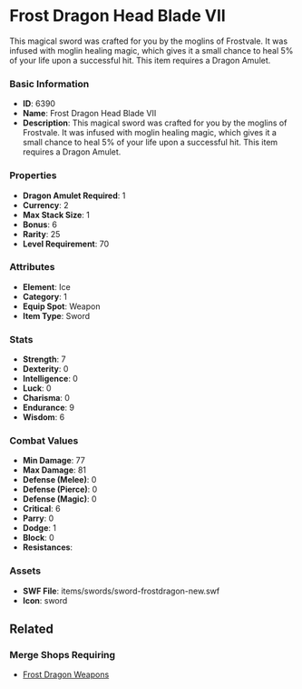 # Frost Dragon Head Blade VII

This magical sword was crafted for you by the moglins of Frostvale. It was infused with moglin healing magic, which gives it a small chance to heal 5% of your life upon a successful hit. This item requires a Dragon Amulet.

### Basic Information

- **ID**: 6390
- **Name**: Frost Dragon Head Blade VII
- **Description**: This magical sword was crafted for you by the moglins of Frostvale. It was infused with moglin healing magic, which gives it a small chance to heal 5% of your life upon a successful hit. This item requires a Dragon Amulet.

### Properties

- **Dragon Amulet Required**: 1
- **Currency**: 2
- **Max Stack Size**: 1
- **Bonus**: 6
- **Rarity**: 25
- **Level Requirement**: 70

### Attributes

- **Element**: Ice
- **Category**: 1
- **Equip Spot**: Weapon
- **Item Type**: Sword

### Stats

- **Strength**: 7
- **Dexterity**: 0
- **Intelligence**: 0
- **Luck**: 0
- **Charisma**: 0
- **Endurance**: 9
- **Wisdom**: 6

### Combat Values

- **Min Damage**: 77
- **Max Damage**: 81
- **Defense (Melee)**: 0
- **Defense (Pierce)**: 0
- **Defense (Magic)**: 0
- **Critical**: 6
- **Parry**: 0
- **Dodge**: 1
- **Block**: 0
- **Resistances**: 

### Assets

- **SWF File**: items/swords/sword-frostdragon-new.swf
- **Icon**: sword

## Related

### Merge Shops Requiring

- [Frost Dragon Weapons](../merge-shops/102-frost-dragon-weapons.md)

